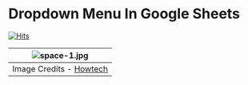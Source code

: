 # Dropdown Menu In Google Sheets

[![Hits](https://hits.seeyoufarm.com/api/count/incr/badge.svg?url=https%3A%2F%2Fgithub.com%2FTanu-N-Prabhu%2FTechIsEasy%2Fblob%2Fmain%2FDropdown_Menu.md&count_bg=%2379C83D&title_bg=%23555555&icon=&icon_color=%23E7E7E7&title=hits&edge_flat=false)](https://hits.seeyoufarm.com)

| ![space-1.jpg](https://i.ytimg.com/vi/q37LH_amfi8/maxresdefault.jpg) | 
|:--:| 
| Image Credits - [Howtech](https://www.youtube.com/@howtechoffice)|
